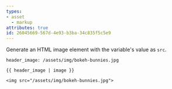```yaml
---
types:
- asset
  - markup
attributes: true
id: 26045669-567d-4e93-b3ba-34c835f5c5e9
---
```

Generate an HTML image element with the variable's value as `src`.

```.language-yaml
header_image: /assets/img/bokeh-bunnies.jpg
```

```
{{ header_image | image }}
```

```.language-output
<img src="/assets/img/bokeh-bunnies.jpg">
```

